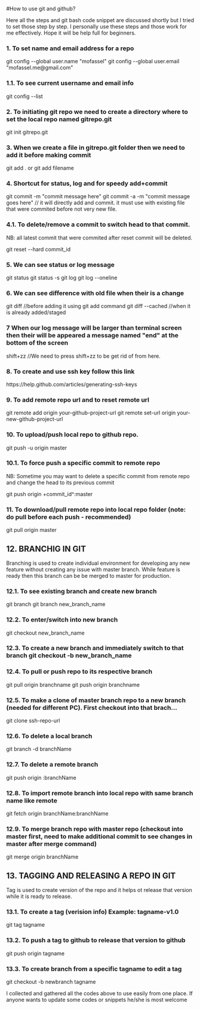 #How to use git and github?

<p>Here all the steps and git bash code snippet are discussed shortly but I tried to set those step by step. I personally use these steps and those work for me effectively. Hope it will be help full for beginners.</p>

<h3>1. To set name and email address for a repo</h3>
	git config --global user.name "mofassel"
	git config --global user.email "mofassel.me@gmail.com"
	
<h3>1.1. To see current username and email info</h3>
	git config --list

<h3>2. To initiating git repo we need to create a directory where to set the local repo named gitrepo.git</h3>
	git init gitrepo.git

<h3>3. When we create a file in gitrepo.git folder then we need to add it before making commit</h3>
	git add . or git add filename
	

<h3>4. Shortcut for status, log and for speedy add+commit</h3>
	git commit -m "commit message here"
	git commit -a -m "commit message goes here" // it will directly add and commit. it must use with existing file that were commited before not very new file.

<h3>4.1. To delete/remove a commit to switch head to that commit.</h3>
<p>NB: all latest commit that were commited after reset commit will be deleted.</p>
	git reset --hard commit_id

<h3>5. We can see status or log message</h3>
	git status
	git status -s
	git log
	git log --oneline
	
<h3>6. We can see difference with old file when their is a change</h3>
	git diff //before adding it using git add command
	git diff --cached //when it is already added/staged

<h3>7 When our log message will be larger than terminal screen then their will be appeared a message named "end" at the bottom of the screen</h3>
	shift+zz //We need to press shift+zz to be get rid of from here.

<h3>8. To create and use ssh key follow this link</h3>
	https://help.github.com/articles/generating-ssh-keys

<h3>9. To add remote repo url and to reset remote url</h3>
	git remote add origin your-github-project-url
	git remote set-url origin your-new-github-project-url

<h3>10. To upload/push local repo to github repo.</h3>
	git push -u origin master

<h3>10.1. To force push a specific commit to remote repo</h3>
<p>NB: Sometime you may want to delete a specific commit from remote repo and change the head to its previous commit</p>
	git push origin +commit_id^:master

<h3>11. To download/pull remote repo into local repo folder (note: do pull before each push - recommended)</h3>
	git pull origin master

<h2>12. BRANCHIG IN GIT</h2>
<p>Branching is used to create individual environment for developing any new feature without creating any issue with master branch. While feature is ready then this branch can be be merged to master for production.</p>

<h3>12.1. To see existing branch and create new branch</h3>
	git branch
	git branch new_branch_name

<h3>12.2. To enter/switch into new branch</h3>
	git checkout new_branch_name


<h3>12.3. To create a new branch and immediately switch to that branch
	git checkout -b new_branch_name</h3>

<h3>12.4. To pull or push repo to its respective branch</h3>
	git pull origin branchname
	git push origin branchname

<h3>12.5. To make a clone of master branch repo to a new branch (needed for different PC). First checkout into that brach...</h3>
	git clone ssh-repo-url

<h3>12.6. To delete a local branch</h3>
	git branch -d branchName

<h3>12.7. To delete a remote branch</h3>
	git push origin :branchName

<h3>12.8. To import remote branch into local repo with same branch name like remote</h3>
	git fetch origin branchName:branchName

<h3>12.9. To merge branch repo with master repo (checkout into master first, need to make additional commit to see changes in master after merge command)</h3>
	git merge origin branchName

<h2>13. TAGGING AND RELEASING A REPO IN GIT</h2>
<p>Tag is used to create version of the repo and it helps ot release that version while it is ready to release.</p> 

<h3>13.1. To create a tag (verision info) Example: tagname-v1.0</h3>
	git tag tagname

<h3>13.2. To push a tag to github to release that version to github</h3>
	git push origin tagname

<h3>13.3. To create branch from a specific tagname to edit a tag</h3>
	git checkout -b newbranch tagname

	
<p>I collected and gathered all the codes above to use easily from one place. If anyone wants to update some codes or snippets he/she is most welcome</p>
